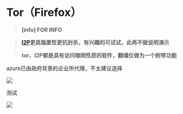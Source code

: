 # Tor（Firefox）

> **[info] FOR INFO**

> **[I2P](https://geti2p.net/zh/)更具隐匿性更抗封杀，有兴趣的可试试，此再不做说明演示**

> **tor、I2P都是具有访问暗网性质的软件，翻墙仅做为一个附带功能**

azure已由政府背景的企业所代理，不太建议选择

![](https://raw.githubusercontent.com/loremwalker/fq-book/master/docs/images/2018-04-29_022846.png)

测试

![](https://raw.githubusercontent.com/loremwalker/fq-book/master/docs/images/2018-04-29_023357.png)

